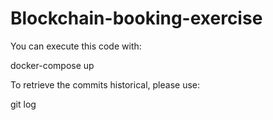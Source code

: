 # Blockchain-booking-exercise

You can execute this code with: 

docker-compose up


To retrieve the commits historical, please use:

git log
